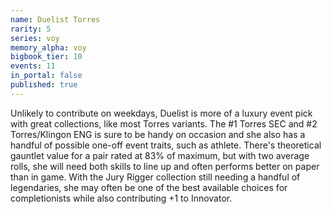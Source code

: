 ```yaml
---
name: Duelist Torres
rarity: 5
series: voy
memory_alpha: voy
bigbook_tier: 10
events: 11
in_portal: false
published: true
---
```


Unlikely to contribute on weekdays, Duelist is more of a luxury event pick with great collections, like most Torres variants. The #1 Torres SEC and #2 Torres/Klingon ENG is sure to be handy on occasion and she also has a handful of possible one-off event traits, such as athlete. There's theoretical gauntlet value for a pair rated at 83% of maximum, but with two average rolls, she will need both skills to line up and often performs better on paper than in game. With the Jury Rigger collection still needing a handful of legendaries, she may often be one of the best available choices for completionists while also contributing +1 to Innovator.
